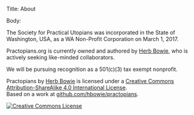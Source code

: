 Title: About

Body:

The Society for Practical Utopians was incorporated in the State of Washington, USA, as a WA Non-Profit Corporation on March 1, 2017. 

Practopians.org is currently owned and authored by <a href="http://www.herbbowie.com" target="ref">Herb Bowie</a>, who is actively seeking like-minded collaborators.

We will be pursuing recognition as a 501(c)(3) tax exempt nonprofit. 

<p><span xmlns:dct="http://purl.org/dc/terms/" href="http://purl.org/dc/dcmitype/Text" property="dct:title" rel="dct:type">Practopians</span> by <a xmlns:cc="http://creativecommons.org/ns#" target="ref" href="http://www.herbbowie.com" property="cc:attributionName" rel="cc:attributionURL">Herb Bowie</a> is licensed under a <a rel="license" target="ref" href="http://creativecommons.org/licenses/by-sa/4.0/">Creative Commons Attribution-ShareAlike 4.0 International License</a>.<br />Based on a work at <a xmlns:dct="http://purl.org/dc/terms/" target="ref" href="https://github.com/hbowie/practopians" rel="dct:source">github.com/hbowie/practopians</a>.</p>

<p><a rel="license" href="http://creativecommons.org/licenses/by-sa/4.0/"><img alt="Creative Commons License" style="border-width:0" src="https://i.creativecommons.org/l/by-sa/4.0/88x31.png" /></a></p>
